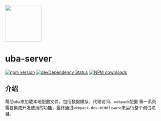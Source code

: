 <img src="http://tinper.org/assets/images/uba.png" width="120" />

# uba-server

[![npm version](https://img.shields.io/npm/v/uba-server.svg)](https://www.npmjs.com/package/uba-server)
[![devDependency Status](https://img.shields.io/david/dev/tinper-uba/uba-server.svg)](https://david-dm.org/tinper-uba/uba-server#info=devDependencies)
[![NPM downloads](http://img.shields.io/npm/dt/uba-server.svg?style=flat)](https://npmjs.org/package/uba-server)



## 介绍

帮助`uba`来加载本地配置文件，包括数据模拟、代理访问、`webpack`配置 等一系列需要集成开发使用的功能，最终通过`webpack-dev-middleware`来运行整个调试项目。
